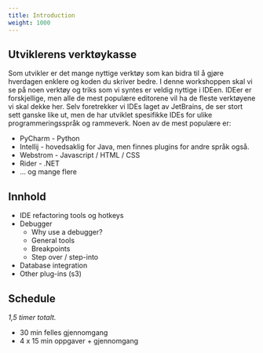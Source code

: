 ```yaml
---
title: Introduction
weight: 1000
---
```


## Utviklerens verktøykasse

Som utvikler er det mange nyttige verktøy som kan bidra til å gjøre hverdagen enklere og koden du skriver bedre. I 
denne workshoppen skal vi se på noen verktøy og triks som vi syntes er veldig nyttige i IDEen. IDEer er forskjellige,
men alle de mest populære editorene vil ha de fleste verktøyene vi skal dekke her. Selv foretrekker vi IDEs laget av 
JetBrains, de ser stort sett ganske like ut, men de har utviklet spesifikke IDEs for ulike programmeringsspråk og 
rammeverk. Noen av de mest populære er:

- PyCharm - Python
- Intellij - hovedsaklig for Java, men finnes plugins for andre språk også. 
- Webstrom - Javascript / HTML / CSS
- Rider - .NET
- ... og mange flere

## Innhold

- IDE refactoring tools og hotkeys
- Debugger
  - Why use a debugger?
  - General tools
  - Breakpoints
  - Step over / step-into 
- Database integration
- Other plug-ins (s3)

## Schedule

*1,5 timer totalt.*

- 30 min felles gjennomgang 
- 4 x 15 min oppgaver + gjennomgang

